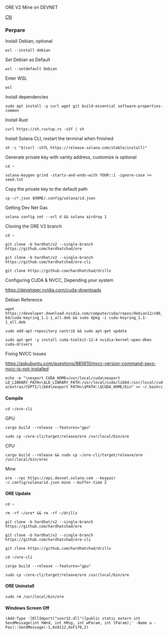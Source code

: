 ORE V2 Mine on DEVNET

[CN](https://github.com/smxl/ore-v2-mine/blob/main/README_GPT.md)

### Perpare

Install Debian, optional

`wsl --install debian`

Set Debian as Default

`wsl --setdefault Debian`

Enter WSL

`wsl`

Install dependencies

`sudo apt install -y curl wget git build-essential software-properties-common`

Install Rust

`curl https://sh.rustup.rs -sSf | sh`

Install Solana CLI, restart the terminal when finished

`sh -c "$(curl -sSfL https://release.solana.com/stable/install)"`

Generate private key with vanity address, customize is optional

`cd ~`

`solana-keygen grind -starts-and-ends-with YOUR::1 -ignore-case >> seed.txt`

Copy the private key to the default path

`cp ~/*.json $HOME/.config/solana/id.json`

Getting Dev Net Gas

`solana config set --url d && solana airdrop 1`

Cloning the ORE V2 branch

`cd ~`

`git clone -b hardhat/v2 --single-branch https://github.com/hardhatchad/ore`

`git clone -b hardhat/v2 --single-branch https://github.com/hardhatchad/ore-cli`

`git clone https://github.com/hardhatchad/drillx`

Configuring CUDA & NVCC, Depending your system

https://developer.nvidia.com/cuda-downloads

Debian Reference

`wget https://developer.download.nvidia.com/compute/cuda/repos/debian12/x86_64/cuda-keyring_1.1-1_all.deb && sudo dpkg -i cuda-keyring_1.1-1_all.deb`

`sudo add-apt-repository contrib && sudo apt-get update`

`sudo apt-get -y install cuda-toolkit-12-4 nvidia-kernel-open-dkms cuda-drivers`

Fixing NVCC Issues

https://askubuntu.com/questions/885610/nvcc-version-command-says-nvcc-is-not-installed

`echo -e "\nexport CUDA_HOME=/usr/local/cuda\nexport LD_LIBRARY_PATH=\$LD_LIBRARY_PATH:/usr/local/cuda/lib64:/usr/local/cuda/extras/CUPTI/lib64\nexport PATH=\$PATH:\$CUDA_HOME/bin" >> ~/.bashrc`

#### Compile

`cd ~/ore-cli`

GPU

`cargo build --release --features="gpu"`

`sudo cp ~/ore-cli/target/release/ore /usr/local/bin/ore`

CPU

`cargo build --release && sudo cp ~/ore-cli/target/release/ore /usr/local/bin/orec`

Mine

`ore --rpc https://api.devnet.solana.com --keypair ~/.config/solana/id.json mine --buffer-time 2`

#### ORE Update

`cd ~`

`rm -rf ~/ore* && rm -rf ~/drillx`

`git clone -b hardhat/v2 --single-branch https://github.com/hardhatchad/ore`

`git clone -b hardhat/v2 --single-branch https://github.com/hardhatchad/ore-cli`

`git clone https://github.com/hardhatchad/drillx`

`cd ~/ore-cli`

`cargo build --release --features="gpu"`

`sudo cp ~/ore-cli/target/release/ore /usr/local/bin/ore`

#### ORE Uninstall

`sudo rm /usr/local/bin/ore`

#### Windows Screen Off

`(Add-Type '[DllImport("user32.dll")]public static extern int SendMessage(int hWnd, int hMsg, int wParam, int lParam);' -Name a -Pas)::SendMessage(-1,0x0112,0xF170,2)`
